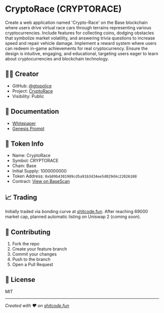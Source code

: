 # CryptoRace (CRYPTORACE)

Create a web application named 'Crypto-Race' on the Base blockchain where users drive virtual race cars through terrains representing various cryptocurrencies. Include features for collecting coins, dodging obstacles that symbolize market volatility, and answering trivia questions to increase speed and repair vehicle damage. Implement a reward system where users can redeem in-game achievements for real cryptocurrency. Ensure the design is intuitive, engaging, and educational, targeting users eager to learn about cryptocurrencies and blockchain technology.

## 👨‍💻 Creator
- GitHub: [@gtopolice](https://github.com/gtopolice)
- Project: [CryptoRace](https://github.com/shitcode-fun/cryyptorace)
- Visibility: Public

## 📄 Documentation
- [Whitepaper](./Whitepaper.md)
- [Genesis Prompt](./GenesisPrompt.md)


## 🚀 Token Info
- Name: CryptoRace
- Symbol: CRYPTORACE
- Chain: Base
- Initial Supply: 1000000000
- Token Address: `0xb09b4301989cd5a91b3d34ee5d029d4c22026108`
- Contract: [View on BaseScan](https://basescan.org/address/0xb09b4301989cd5a91b3d34ee5d029d4c22026108)

## 📈 Trading
Initially traded via bonding curve at [shitcode.fun](https://shitcode.fun).
After reaching 69000 market cap, planned automatic listing on Uniswap 2 (coming soon).

## 🤝 Contributing
1. Fork the repo
2. Create your feature branch
3. Commit your changes
4. Push to the branch
5. Open a Pull Request

## 📜 License
MIT

---
*Created with ❤️ on [shitcode.fun](https://shitcode.fun)*